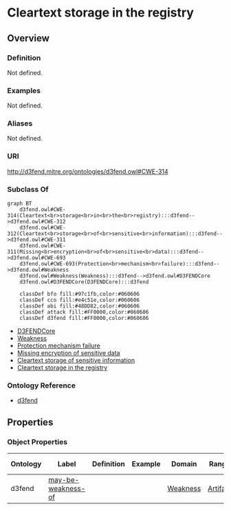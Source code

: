 # Cleartext storage in the registry

## Overview

### Definition
Not defined.

### Examples
Not defined.

### Aliases
Not defined.

### URI
http://d3fend.mitre.org/ontologies/d3fend.owl#CWE-314

### Subclass Of
```mermaid
graph BT
    d3fend.owl#CWE-314(Cleartext<br>storage<br>in<br>the<br>registry):::d3fend-->d3fend.owl#CWE-312
    d3fend.owl#CWE-312(Cleartext<br>storage<br>of<br>sensitive<br>information):::d3fend-->d3fend.owl#CWE-311
    d3fend.owl#CWE-311(Missing<br>encryption<br>of<br>sensitive<br>data):::d3fend-->d3fend.owl#CWE-693
    d3fend.owl#CWE-693(Protection<br>mechanism<br>failure):::d3fend-->d3fend.owl#Weakness
    d3fend.owl#Weakness(Weakness):::d3fend-->d3fend.owl#D3FENDCore
    d3fend.owl#D3FENDCore(D3FENDCore):::d3fend
    
    classDef bfo fill:#97c1fb,color:#060606
    classDef cco fill:#e4c51e,color:#060606
    classDef abi fill:#48DD82,color:#060606
    classDef attack fill:#FF0000,color:#060606
    classDef d3fend fill:#FF0000,color:#060606
```

- [D3FENDCore](/docs/ontology/reference/model/D3FENDCore/D3FENDCore.md)
- [Weakness](/docs/ontology/reference/model/D3FENDCore/Weakness/Weakness.md)
- [Protection mechanism failure](/docs/ontology/reference/model/D3FENDCore/Weakness/Protection%20mechanism%20failure/Protection%20mechanism%20failure.md)
- [Missing encryption of sensitive data](/docs/ontology/reference/model/D3FENDCore/Weakness/Protection%20mechanism%20failure/Missing%20encryption%20of%20sensitive%20data/Missing%20encryption%20of%20sensitive%20data.md)
- [Cleartext storage of sensitive information](/docs/ontology/reference/model/D3FENDCore/Weakness/Protection%20mechanism%20failure/Missing%20encryption%20of%20sensitive%20data/Cleartext%20storage%20of%20sensitive%20information/Cleartext%20storage%20of%20sensitive%20information.md)
- [Cleartext storage in the registry](/docs/ontology/reference/model/D3FENDCore/Weakness/Protection%20mechanism%20failure/Missing%20encryption%20of%20sensitive%20data/Cleartext%20storage%20of%20sensitive%20information/Cleartext%20storage%20in%20the%20registry/Cleartext%20storage%20in%20the%20registry.md)


### Ontology Reference
- [d3fend](http://d3fend.mitre.org/ontologies/d3fend.owl#)

## Properties
### Object Properties
| Ontology | Label | Definition | Example | Domain | Range | Inverse Of |
|----------|-------|------------|---------|--------|-------|------------|
| d3fend | [may-be-weakness-of](http://d3fend.mitre.org/ontologies/d3fend.owl#may-be-weakness-of) |  |  | [Weakness](/docs/ontology/reference/model/D3FENDCore/Weakness/Weakness.md) | [Artifact](/docs/ontology/reference/model/D3FENDCore/Artifact/Artifact.md) | [may-have-weakness](http://d3fend.mitre.org/ontologies/d3fend.owl#may-have-weakness) |

